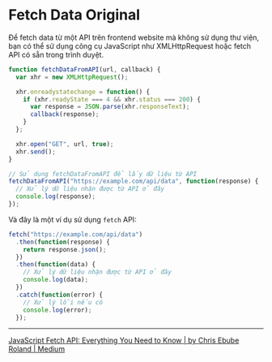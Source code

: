 # Fetch Data Original

Để fetch data từ một API trên frontend website mà không sử dụng thư viện, bạn có thể sử dụng công cụ JavaScript như XMLHttpRequest hoặc fetch API có sẵn trong trình duyệt.

```javascript
function fetchDataFromAPI(url, callback) {
  var xhr = new XMLHttpRequest();

  xhr.onreadystatechange = function() {
    if (xhr.readyState === 4 && xhr.status === 200) {
      var response = JSON.parse(xhr.responseText);
      callback(response);
    }
  };

  xhr.open("GET", url, true);
  xhr.send();
}

// Sử dụng fetchDataFromAPI để lấy dữ liệu từ API
fetchDataFromAPI("https://example.com/api/data", function(response) {
  // Xử lý dữ liệu nhận được từ API ở đây
  console.log(response);
});
```

Và đây là một ví dụ sử dụng `fetch` API:

```javascript
fetch("https://example.com/api/data")
  .then(function(response) {
    return response.json();
  })
  .then(function(data) {
    // Xử lý dữ liệu nhận được từ API ở đây
    console.log(data);
  })
  .catch(function(error) {
    // Xử lý lỗi nếu có
    console.log(error);
  });
```

--------

[JavaScript Fetch API: Everything You Need to Know | by Chris Ebube Roland | Medium](https://medium.com/@chrisebuberoland/javascript-fetch-api-everything-you-need-to-know-189c6ae49710)